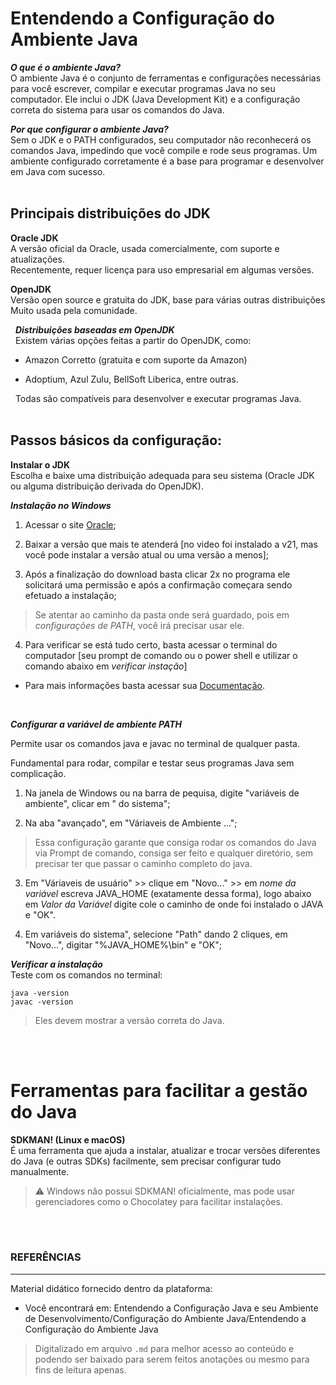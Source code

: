 # Entendendo a Configuração do Ambiente Java

***O que é o ambiente Java?*** <br>
O ambiente Java é o conjunto de ferramentas e configurações necessárias para você escrever, compilar e executar programas Java no seu computador. Ele inclui o JDK (Java Development Kit) e a configuração correta do sistema para usar os comandos do Java.

***Por que configurar o ambiente Java?*** <br>
Sem o JDK e o PATH configurados, seu computador não reconhecerá os comandos Java, impedindo que você compile e rode seus programas. Um ambiente configurado corretamente é a base para programar e desenvolver em Java com sucesso.
<br><br>

## Principais distribuições do JDK <br>

**Oracle JDK** <br>
A versão oficial da Oracle, usada comercialmente, com suporte e atualizações.<br>Recentemente, requer licença para uso empresarial em algumas versões.

**OpenJDK** <br>
Versão open source e gratuita do JDK, base para várias outras distribuições<br>Muito usada pela comunidade.

&nbsp;&nbsp;***Distribuições baseadas em OpenJDK***<br>
&nbsp;&nbsp;Existem várias opções feitas a partir do OpenJDK, como:

* Amazon Corretto (gratuita e com suporte da Amazon)

* Adoptium, Azul Zulu, BellSoft Liberica, entre outras.

&nbsp;&nbsp;Todas são compatíveis para desenvolver e executar programas Java.
<br><br>

## Passos básicos da configuração:

**Instalar o JDK**<br>
Escolha e baixe uma distribuição adequada para seu sistema (Oracle JDK ou alguma distribuição derivada do OpenJDK).
<br>

***Instalação no Windows***<br>

1. Acessar o site [Oracle](https://www.oracle.com/java/technologies/downloads);

2. Baixar a versão que mais te atenderá [no video foi instalado a v21, mas você pode instalar a versão atual ou uma versão a menos];

3. Após a finalização do download basta clicar 2x no programa ele solicitará uma permissão e após a confirmação começara sendo efetuado a instalação;

> Se atentar ao caminho da pasta onde será guardado, pois em *configurações de PATH*, você irá precisar usar ele.

4. Para verificar se está tudo certo, basta acessar o terminal do computador [seu prompt de comando ou o power shell e utilizar o comando abaixo em *verificar instação*]


* Para mais informações basta acessar sua [Documentação](https://docs.oracle.com/en/java/javase/21/index.html).


<br>

***Configurar a variável de ambiente PATH***

Permite usar os comandos java e javac no terminal de qualquer pasta.

Fundamental para rodar, compilar e testar seus programas Java sem complicação.

1. Na janela de Windows ou na barra de pequisa, digite "variáveis de ambiente", clicar em " do sistema";

2. Na aba "avançado", em "Váriaveis de Ambiente ...";

> Essa configuração garante que consiga rodar os comandos do Java via Prompt de comando, consiga ser feito e qualquer diretório, sem precisar ter que passar o caminho completo do java.

3. Em "Váriaveis de usuário" >> clique em "Novo..." >> em *nome da variável* escreva JAVA_HOME (exatamente dessa forma), logo abaixo em *Valor da Variável* digite cole o caminho de onde foi instalado o JAVA e "OK".

4. Em variáveis do sistema", selecione "Path" dando 2 cliques, em "Novo...", digitar "%JAVA_HOME%\bin" e "OK";

***Verificar a instalação***<br> 
 Teste com os comandos no terminal:

`java -version` <br>
`javac -version`

> Eles devem mostrar a versão correta do Java.

<br><br>

# Ferramentas para facilitar a gestão do Java

**SDKMAN! (Linux e macOS)**<br>
É uma ferramenta que ajuda a instalar, atualizar e trocar versões diferentes do Java (e outras SDKs) facilmente, sem precisar configurar tudo manualmente.

>⚠️ Windows não possui SDKMAN! oficialmente, mas pode usar gerenciadores como o Chocolatey para facilitar instalações.

<br><br>

### REFERÊNCIAS

---

Material didático fornecido dentro da plataforma:<br>

* Você encontrará em: Entendendo a Configuração Java e seu Ambiente de Desenvolvimento/Configuração do Ambiente Java/Entendendo a Configuração do Ambiente Java 

> Digitalizado em arquivo `.md` para melhor acesso ao conteúdo e podendo ser baixado para serem feitos anotações ou mesmo para fins de leitura apenas.